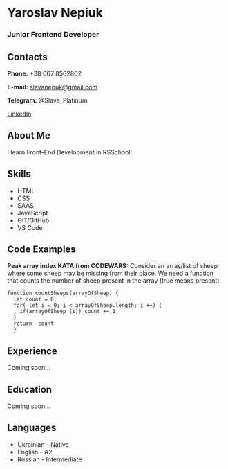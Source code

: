 # Yaroslav Nepiuk

### Junior Frontend Developer



## Contacts
**Phone:** +38 067 8562802


**E-mail:** slavanepuk@gmail.com


**Telegram:** @Slava_Platinum


[LinkedIn](https://www.linkedin.com/in/yaroslav-nepiuk/?lipi=urn%3Ali%3Apage%3Aprofile_common_profile_index%3Be0a84966-41dd-49ea-8a97-0aedd55e2829)



## About Me
I learn Front-End Development in RSSchool!



## Skills
* HTML
* CSS
* SAAS
* JavaScript
* GIT/GitHub
* VS Code



## Code Examples
**Peak array index KATA from CODEWARS:** Consider an array/list of sheep where some sheep may be missing from their place. We need a function that counts the number of sheep present in the array (true means present).
```
function countSheeps(arrayOfSheep) {
  let count = 0;
  for( let i = 0; i < arrayOfSheep.length; i ++) {
    if(arrayOfSheep [i]) count += 1
  }
  return  count
  }
```



## Experience
Сoming soon…



## Education
Сoming soon…



## Languages
* Ukrainian - Native
* English - A2
* Russian - Intermediate